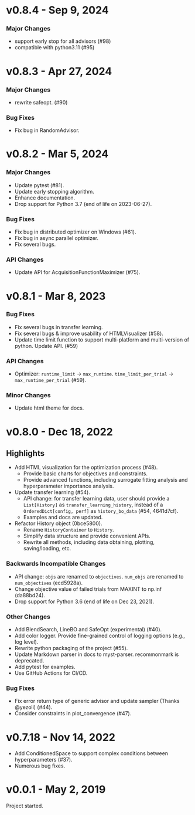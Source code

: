 # v0.8.4 - Sep 9, 2024

### Major Changes
+ support early stop for all advisors (#98)
+ compatible with python3.11 (#95)


# v0.8.3 - Apr 27, 2024

### Major Changes
+ rewrite safeopt. (#90)

### Bug Fixes
+ Fix bug in RandomAdvisor.


# v0.8.2 - Mar 5, 2024

### Major Changes
+ Update pytest (#81).
+ Update early stopping algorithm.
+ Enhance documentation.
+ Drop support for Python 3.7 (end of life on 2023-06-27).

### Bug Fixes
+ Fix bug in distributed optimizer on Windows (#61).
+ Fix bug in async parallel optimizer.
+ Fix several bugs.

### API Changes
+ Update API for AcquisitionFunctionMaximizer (#75).


# v0.8.1 - Mar 8, 2023

### Bug Fixes
+ Fix several bugs in transfer learning.
+ Fix several bugs & improve usability of HTMLVisualizer (#58).
+ Update time limit function to support multi-platform and multi-version of python. Update API. (#59)

### API Changes
+ Optimizer: `runtime_limit` -> `max_runtime`. `time_limit_per_trial` -> `max_runtime_per_trial` (#59).

### Minor Changes
+ Update html theme for docs.


# v0.8.0 - Dec 18, 2022

## Highlights
+ Add HTML visualization for the optimization process (#48).
  + Provide basic charts for objectives and constraints.
  + Provide advanced functions, including surrogate fitting analysis and hyperparameter importance analysis.
+ Update transfer learning (#54).
  + API change: for transfer learning data, user should provide a `List[History]` as `transfer_learning_history`,
    instead of a `OrderedDict[config, perf]` as `history_bo_data` (#54, 4641d7cf).
  + Examples and docs are updated.
+ Refactor History object (0bce5800).
  + Rename `HistoryContainer` to `History`.
  + Simplify data structure and provide convenient APIs.
  + Rewrite all methods, including data obtaining, plotting, saving/loading, etc.

### Backwards Incompatible Changes
+ API change: `objs` are renamed to `objectives`. `num_objs` are renamed to `num_objectives` (ecd5928a).
+ Change objective value of failed trials from MAXINT to np.inf (da88bd24).
+ Drop support for Python 3.6 (end of life on Dec 23, 2021).

### Other Changes
+ Add BlendSearch, LineBO and SafeOpt (experimental) (#40).
+ Add color logger. Provide fine-grained control of logging options (e.g., log level).
+ Rewrite python packaging of the project (#55).
+ Update Markdown parser in docs to myst-parser. recommonmark is deprecated.
+ Add pytest for examples.
+ Use GitHub Actions for CI/CD.

### Bug Fixes
+ Fix error return type of generic advisor and update sampler (Thanks @yezoli) (#44).
+ Consider constraints in plot_convergence (#47).


# v0.7.18 - Nov 14, 2022

+ Add ConditionedSpace to support complex conditions between hyperparameters (#37).
+ Numerous bug fixes.


# v0.0.1 - May 2, 2019

Project started.
